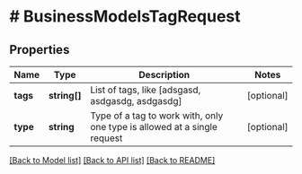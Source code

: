 # # BusinessModelsTagRequest

## Properties

Name | Type | Description | Notes
------------ | ------------- | ------------- | -------------
**tags** | **string[]** | List of tags, like [adsgasd, asdgasdg, asdgasdg] | [optional]
**type** | **string** | Type of a tag to work with, only one type is allowed at a single request | [optional]

[[Back to Model list]](../../README.md#models) [[Back to API list]](../../README.md#endpoints) [[Back to README]](../../README.md)
